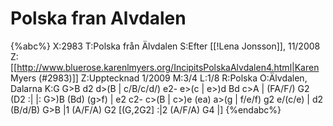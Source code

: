 # Polska fran Alvdalen

{%abc%}
X:2983
T:Polska från Älvdalen
S:Efter [[!Lena Jonsson]], 11/2008
Z:[[http://www.bluerose.karenlmyers.org/IncipitsPolskaAlvdalen4.html|Karen Myers (#2983)]]
Z:Upptecknad 1/2009
M:3/4
L:1/8
R:Polska
O:Älvdalen, Dalarna
K:G
G>B d2 d>(B | c/B/c/d/) e2- e>(c | e>)d Bd c>A | (FA/F/) G2 (D2 :|
|: G>)B (Bd) (g>f) | e2 c2- c>(B | c>)e (ea) a>(g | f/e/f) g2 e/(c/e) |
d2 (B/d/B) G>B |1 (A/F/A) G2 [(G,2G2] :|2 (A/F/A) G4 |]
{%endabc%}

